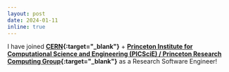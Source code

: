 ```yaml
---
layout: post
date: 2024-01-11
inline: true
---
```


I have joined **[CERN](https://cern.ch){:target="_blank"}** + **[Princeton Institute for Computational Science and Engineering (PICSciE) / Princeton Research Computing Group](https://researchcomputing.princeton.edu){:target="_blank"}** as a Research Software Engineer!
